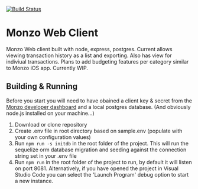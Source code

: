 [![Build Status](https://travis-ci.org/roketworks/Monzo-Web-Client.svg?branch=master)](https://travis-ci.org/roketworks/Monzo-Web-Client)
# Monzo Web Client
Monzo Web client built with node, express, postgres. Current allows viewing transaction history as a list and exporting. Also has view for indiviual transactions. Plans to add budgeting features per category similar to Monzo iOS app. Currently WIP. 

## Building & Running

Before you start you will need to have obained a client key & secret from the [Monzo developer dashboard](https://developers.getmondo.co.uk) and a local postgres database. (And obviously node.js installed on your machine...)

1. Download or clone repository
2. Create .env file in root directory based on sample.env (populate with your own configuration values)
3. Run `npm run -s initdb` in the root folder of the project. This will run the sequelize orm database migration and seeding against the connection string set in your .env file 
4. Run `npm run` in the root folder of the project to run, by default it will listen on port 8081. Alternatively, if you have opened the project in Visual Studio Code you can select the 'Launch Program' debug option to start a new instance. 
